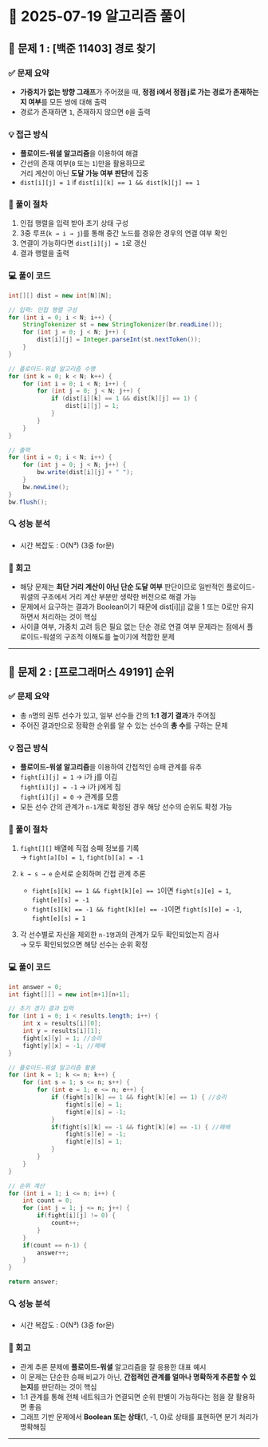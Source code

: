# 🧠 2025-07-19 알고리즘 풀이


## 📌 문제 1 : [백준 11403] 경로 찾기

### ✅ 문제 요약

- **가중치가 없는 방향 그래프**가 주어졌을 때, **정점 i에서 정점 j로 가는 경로가 존재하는지 여부**를 모든 쌍에 대해 출력
- 경로가 존재하면 `1`, 존재하지 않으면 `0`을 출력

### 💡 접근 방식

- **플로이드-워셜 알고리즘**을 이용하여 해결
- 간선의 존재 여부(`0` 또는 `1`)만을 활용하므로  
  거리 계산이 아닌 **도달 가능 여부 판단**에 집중
- `dist[i][j] = 1` if `dist[i][k] == 1 && dist[k][j] == 1`

### 👣 풀이 절차

1. 인접 행렬을 입력 받아 초기 상태 구성
2. 3중 루프(`k → i → j`)를 통해 중간 노드를 경유한 경우의 연결 여부 확인
3. 연결이 가능하다면 `dist[i][j] = 1`로 갱신
4. 결과 행렬을 출력

### 💻 풀이 코드
```java
int[][] dist = new int[N][N];

// 입력: 인접 행렬 구성
for (int i = 0; i < N; i++) {
    StringTokenizer st = new StringTokenizer(br.readLine());
    for (int j = 0; j < N; j++) {
        dist[i][j] = Integer.parseInt(st.nextToken());
    }
}

// 플로이드-워셜 알고리즘 수행
for (int k = 0; k < N; k++) {
    for (int i = 0; i < N; i++) {
        for (int j = 0; j < N; j++) {
            if (dist[i][k] == 1 && dist[k][j] == 1) {
                dist[i][j] = 1;
            }
        }
    }
}

// 출력
for (int i = 0; i < N; i++) {
    for (int j = 0; j < N; j++) {
        bw.write(dist[i][j] + " ");
    }
    bw.newLine();
}
bw.flush();
```

### 🔍 성능 분석
- 시간 복잡도 : O(N³) (3중 for문)


### 🔁 회고

- 해당 문제는 **최단 거리 계산이 아닌 단순 도달 여부** 판단이므로 일반적인 플로이드-워셜의 구조에서 거리 계산 부분만 생략한 버전으로 해결 가능
- 문제에서 요구하는 결과가 Boolean이기 때문에 dist[i][j] 값을 1 또는 0로만 유지하면서 처리하는 것이 핵심
- 사이클 여부, 가중치 고려 등은 필요 없는 단순 경로 연결 여부 문제라는 점에서 플로이드-워셜의 구조적 이해도를 높이기에 적합한 문제

---



## 📌 문제 2 : [프로그래머스 49191] 순위

### ✅ 문제 요약

- 총 `n`명의 권투 선수가 있고, 일부 선수들 간의 **1:1 경기 결과**가 주어짐
- 주어진 결과만으로 정확한 순위를 알 수 있는 선수의 **총 수**를 구하는 문제


### 💡 접근 방식

- **플로이드-워셜 알고리즘**을 이용하여 간접적인 승패 관계를 유추
- `fight[i][j] = 1` → i가 j를 이김  
  `fight[i][j] = -1` → i가 j에게 짐  
  `fight[i][j] = 0` → 관계를 모름
- 모든 선수 간의 관계가 `n-1`개로 확정된 경우 해당 선수의 순위도 확정 가능

### 👣 풀이 절차

1. `fight[][]` 배열에 직접 승패 정보를 기록  
   → `fight[a][b] = 1`, `fight[b][a] = -1`

2. `k → s → e` 순서로 순회하며 간접 관계 추론  
   - `fight[s][k] == 1 && fight[k][e] == 1`이면 `fight[s][e] = 1`, `fight[e][s] = -1`  
   - `fight[s][k] == -1 && fight[k][e] == -1`이면 `fight[s][e] = -1`, `fight[e][s] = 1`

3. 각 선수별로 자신을 제외한 `n-1명`과의 관계가 모두 확인되었는지 검사  
   → 모두 확인되었으면 해당 선수는 순위 확정

### 💻 풀이 코드
```java
int answer = 0;
int fight[][] = new int[n+1][n+1];

// 초기 경기 결과 입력        
for (int i = 0; i < results.length; i++) {
    int x = results[i][0];
    int y = results[i][1];
    fight[x][y] = 1; //승리
    fight[y][x] = -1; //패배
}

// 플로이드-워셜 알고리즘 활용
for (int k = 1; k <= n; k++) {
    for (int s = 1; s <= n; s++) {
        for (int e = 1; e <= n; e++) {
            if (fight[s][k] == 1 && fight[k][e] == 1) { //승리
                fight[s][e] = 1;
                fight[e][s] = -1;
            }
            if(fight[s][k] == -1 && fight[k][e] == -1) { //패배
                fight[s][e] = -1;
                fight[e][s] = 1;
            }
        }
    }
}

// 순위 계산
for (int i = 1; i <= n; i++) {
    int count = 0;
    for (int j = 1; j <= n; j++) {
        if(fight[i][j] != 0) {
            count++;
        }
    }
    if(count == n-1) {
        answer++;
    }
}

return answer;
```

### 🔍 성능 분석
- 시간 복잡도 : O(N³) (3중 for문)

### 🔁 회고

- 관계 추론 문제에 **플로이드-워셜** 알고리즘을 잘 응용한 대표 예시
- 이 문제는 단순한 승패 비교가 아닌, **간접적인 관계를 얼마나 명확하게 추론할 수 있는지**를 판단하는 것이 핵심
- 1:1 관계를 통해 전체 네트워크가 연결되면 순위 판별이 가능하다는 점을 잘 활용하면 좋음
- 그래프 기반 문제에서 **Boolean 또는 상태**(1, -1, 0)로 상태를 표현하면 분기 처리가 명확해짐

---

